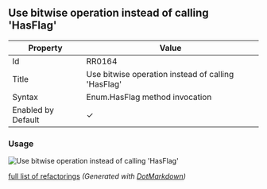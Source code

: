 ## Use bitwise operation instead of calling 'HasFlag'

| Property           | Value                                              |
| ------------------ | -------------------------------------------------- |
| Id                 | RR0164                                             |
| Title              | Use bitwise operation instead of calling 'HasFlag' |
| Syntax             | Enum\.HasFlag method invocation                    |
| Enabled by Default | &#x2713;                                           |

### Usage

![Use bitwise operation instead of calling 'HasFlag'](../../images/refactorings/UseBitwiseOperationInsteadOfCallingHasFlag.png)

[full list of refactorings](Refactorings.md)
*\(Generated with [DotMarkdown](http://github.com/JosefPihrt/DotMarkdown)\)*